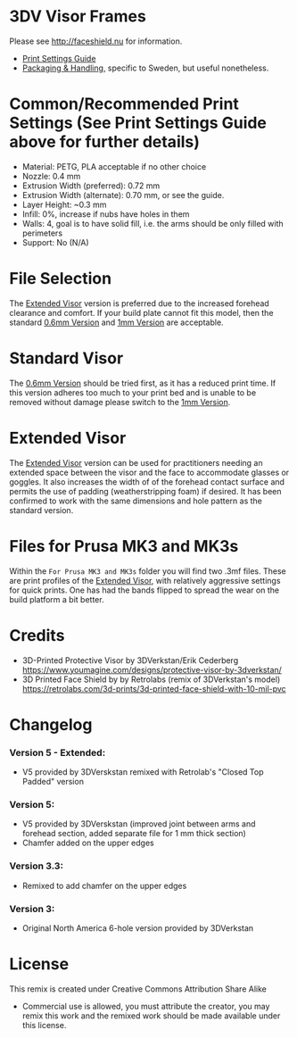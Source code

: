 # 3DV Visor Frames

Please see http://faceshield.nu for information.
- [Print Settings Guide](https://3dverkstan.se/protective-visor/protective-visor-print-guide/)
- [Packaging & Handling](http://translate.google.com/translate?js=n&sl=sv&tl=en&u=https://3dverkstan.se/protective-visor/protective-visor-packing-handling/), specific to Sweden, but useful nonetheless.

# Common/Recommended Print Settings (See Print Settings Guide above for further details)
- Material: PETG, PLA acceptable if no other choice
- Nozzle: 0.4 mm
- Extrusion Width (preferred): 0.72 mm
- Extrusion Width (alternate): 0.70 mm, or see the guide.
- Layer Height: ~0.3 mm
- Infill: 0%, increase if nubs have holes in them
- Walls: 4, goal is to have solid fill, i.e. the arms should be only filled with perimeters
- Support: No (N/A)

# File Selection
The [Extended Visor](./bcc3d_extended_v5.stl) version is preferred due to the increased forehead clearance and comfort. If your build plate cannot fit this model, then the standard [0.6mm Version](./Visor_Frame_NORTH_AMERICA_letter_6-hole_v5-0.6mm_chamferred.stl) and  [1mm Version](./Visor_Frame_NORTH_AMERICA_letter_6-hole_v5-1mm_chamferred.stl) are acceptable.

# Standard Visor
The [0.6mm Version](./Visor_Frame_NORTH_AMERICA_letter_6-hole_v5-0.6mm_chamferred.stl) should be tried first, as it has a reduced print time. If this version adheres too much to your print bed and is unable to be removed without damage please switch to the [1mm Version](./Visor_Frame_NORTH_AMERICA_letter_6-hole_v5-1mm_chamferred.stl).

# Extended Visor
The [Extended Visor](./bcc3d_extended_v5.stl) version can be used for practitioners needing an extended space between the visor and the face to accommodate glasses or goggles. It also increases the width of of the forehead contact surface and permits the use of padding (weatherstripping foam) if desired. It has been confirmed to work with the same dimensions and hole pattern as the standard version.

# Files for Prusa MK3 and MK3s

Within the `For Prusa MK3 and MK3s` folder you will find two .3mf files. These are print profiles of the [Extended Visor](./bcc3d_extended_v5.stl), with relatively aggressive settings for quick prints. One has had the bands flipped to spread the wear on the build platform a bit better.

# Credits

- 3D-Printed Protective Visor by 3DVerkstan/Erik Cederberg https://www.youmagine.com/designs/protective-visor-by-3dverkstan/
- 3D Printed Face Shield by by Retrolabs (remix of 3DVerkstan's model) https://retrolabs.com/3d-prints/3d-printed-face-shield-with-10-mil-pvc

# Changelog

### Version 5 - Extended:

- V5 provided by 3DVerskstan remixed with Retrolab's "Closed Top Padded" version

### Version 5:

- V5 provided by 3DVerskstan (improved joint between arms and forehead section, added separate file for 1 mm thick section)
- Chamfer added on the upper edges

### Version 3.3:

- Remixed to add chamfer on the upper edges

### Version 3:

- Original North America 6-hole version provided by 3DVerkstan

# License
This remix is created under Creative Commons Attribution Share Alike
- Commercial use is allowed, you must attribute the creator, you may remix this work and the remixed work should be made available under this license.
